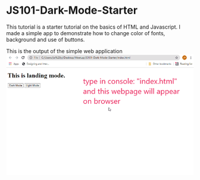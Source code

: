 # JS101-Dark-Mode-Starter
This tutorial is a starter tutorial on the basics of HTML and Javascript. I made a simple app to demonstrate how to change color of fonts, background and use of buttons.

This is the output of the simple web application
![demo](demo/Animation.gif)
